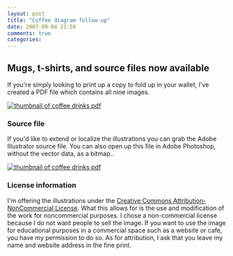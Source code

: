 ```yaml
---
layout: post
title: "Coffee diagram follow-up"
date: 2007-09-04 21:59
comments: true
categories: 
---
```


## Mugs, t-shirts, and source files now available

 [1]: http://www.cafepress.com/lokesh
 [2]: http://cafepress.com/lokesh
 [3]: http://www.cafepress.com/lokesh.166716863

If you're simply looking to print up a copy to fold up in your wallet, I've created a PDF file which contains all nine images.

<div class="big-icon-box"><a href="{{ root_url }}/assets/posts/coffee-diagram-follow-up/9_cups_of_coffee_diagram.pdf" class="big-icon"><img src="{{ root_url }}/assets/posts/coffee-diagram-follow-up/coffee-drinks-pdf-icon.png" alt="thumbnail of coffee drinks pdf"  /></a></div>

### Source file

If you'd like to extend or localize the illustrations you can grab the Adobe Illustrator source file. You can also open up this file in Adobe Photoshop, without the vector data, as a bitmap..

<div class="big-icon-box"><a href="{{ root_url }}/assets/posts/coffee-diagram-follow-up/9_cups_of_coffee_diagram.ai" class="big-icon"><img src="{{ root_url }}/assets/posts/coffee-diagram-follow-up/coffee-drinks-ai-icon.png" alt="thumbnail of coffee drinks pdf" /></a></div>

### License information

I'm offering the illustrations under the [Creative Commons Attribution-NonCommercial License][4]. What this allows for is the use and modification of the work for noncommercial purposes. I chose a non-commercial license because I do not want people to sell the image. If you want to use the image for educational purposes in a commercial space such as a website or cafe, you have my permission to do so. As for attribution, I ask that you leave my name and website address in the fine print.

 [4]: http://creativecommons.org/licenses/by-nc/3.0/